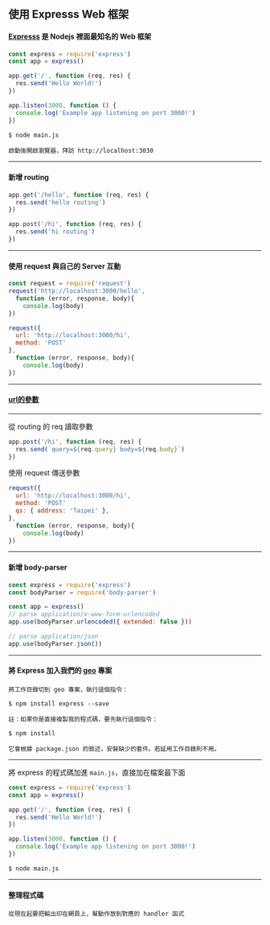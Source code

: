 ## 使用 Expresss Web 框架
#### [Expresss](http://expressjs.com/) 是 Nodejs 裡面最知名的 Web 框架

```javascript
const express = require('express')
const app = express()

app.get('/', function (req, res) {
  res.send('Hello World!')
})

app.listen(3000, function () {
  console.log('Example app listening on port 3000!')
})
```

```bash
$ node main.js
```
```
啟動後開啟瀏覽器，拜訪 http://localhost:3030
```

---

#### 新增 routing
```javascript
app.get('/hello', function (req, res) {
  res.send('hello routing')
})

app.post('/hi', function (req, res) {
  res.send('hi routing')
})
```

---

#### 使用 request 與自己的 Server 互動

```javascript
const request = require('request')
request('http://localhost:3000/hello', 
  function (error, response, body){
    console.log(body)
})
```

```javascript
request({
  url: 'http://localhost:3000/hi',
  method: 'POST'
}, 
  function (error, response, body){
    console.log(body)
})
```

---

#### [url的參數](https://nodejs.org/docs/latest/api/url.html#url_url_strings_and_url_objects)


---

從 routing 的 req 讀取參數

```javascript
app.post('/hi', function (req, res) {
  res.send(`query=${req.query} body=${req.body}`)
})
```

使用 request 傳送參數

```javascript
request({
  url: 'http://localhost:3000/hi',
  method: 'POST'
  qs: { address: 'Taipei' },
}, 
  function (error, response, body){
    console.log(body)
})
```

---

#### 新增 body-parser

```javascript
const express = require('express')
const bodyParser = require('body-parser')

const app = express()
// parse application/x-www-form-urlencoded
app.use(bodyParser.urlencoded({ extended: false }))

// parse application/json
app.use(bodyParser.json())
```

---

#### 將 Express 加入我們的 [geo](https://github.com/ntu-csie-train/modern-js-class/tree/master/examples/geo) 專案

```
將工作目錄切到 geo 專案，執行這個指令：

$ npm install express --save
```

```
註：如果你是直接複製我的程式碼，要先執行這個指令：

$ npm install

它會根據 package.json 的敘述，安裝缺少的套件。若延用工作目錄則不用。
```

---

將 express 的程式碼加進 `main.js`，直接加在檔案最下面

```javascript
const express = require('express')
const app = express()

app.get('/', function (req, res) {
  res.send('Hello World!')
})

app.listen(3000, function () {
  console.log('Example app listening on port 3000!')
})
```
```
$ node main.js
```

---

#### 整理程式碼
```
從現在起要把輸出印在網頁上，幫動作放到對應的 handler 函式
```